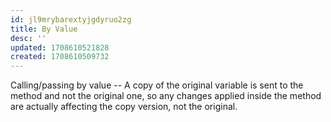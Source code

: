 ```yaml
---
id: jl9mrybarextyjgdyruo2zg
title: By Value
desc: ''
updated: 1708610521828
created: 1708610509732
---
```


Calling/passing by value -- A copy of the original variable is sent to the method and not the original one, so any changes applied inside the method are actually affecting the copy version, not the original.
